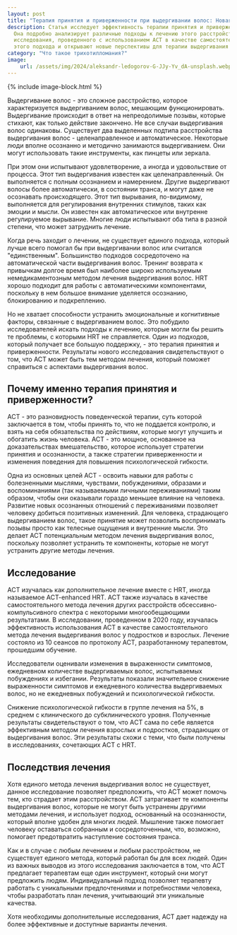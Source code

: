 ```yaml
---
layout: post
title: "Терапия принятия и приверженности при выдергивании волос: Новая надежда на лечение"
description: Статья исследует эффективность терапии принятия и приверженности (ACT) в контексте лечения трихотилломании. 
  Она подробно анализирует различные подходы к лечению этого расстройства и предлагает взгляд на преимущества ACT. Результаты 
  исследования, проведенного с использованием ACT в качестве самостоятельного метода лечения, подтверждают эффективность 
  этого подхода и открывают новые перспективы для терапии выдергивания волос.
category: "Что такое трихотилломания?"
image:
    url: /assets/img/2024/aleksandr-ledogorov-G-JJy-Yv_dA-unsplash.webp
---
```


{% include image-block.html %}

Выдергивание волос - это сложное расстройство, которое характеризуется выдергиванием волос, мешающим функционировать. Выдергивание происходит в 
ответ на непреодолимые позывы, которые стихают, как только действие закончено. Не все случаи выдергивания волос одинаковы. Существует два выделенных 
подтипа расстройства выдергивания волос - целенаправленное и автоматическое. Некоторые люди вполне осознанно и методично занимаются выдергиванием. 
Они могут использовать такие инструменты, как пинцеты или зеркала.

При этом они испытывают удовлетворение, а иногда и удовольствие от процесса. Этот тип выдергивания известен как целенаправленный. 
Он выполняется с полным осознанием и намерением. Другие выдергивают волосы более автоматически, в состоянии транса, и могут даже 
не осознавать происходящего. Этот тип вырывания, по-видимому, выполняется для регулирования внутренних стимулов, таких как эмоции и 
мысли. Он известен как автоматическое или внутренне регулируемое вырывание. Многие люди испытывают оба типа  в разной степени, 
что может затруднить лечение.

Когда речь заходит о лечении, не существует единого подхода, который лучше всего помогал бы при выдергивании волос или считался "единственным". 
Большинство подходов сосредоточено на автоматической части выдергивания волос. Тренинг возврата к привычкам долгое время был наиболее 
широко используемым немедикаментозным методом лечения выдергивания волос. HRT хорошо подходит для работы с автоматическими компонентами, 
поскольку в нем большое внимание уделяется осознанию, блокированию и подкреплению.

Но не хватает способности устранить эмоциональные и когнитивные факторы, связанные с выдергиванием волос. Это побудило исследователей
искать подходы к лечению, которые могли бы решить те проблемы, с которыми HRT не справляется. Один из подходов, который получает все 
большую поддержку, - это терапия принятия и приверженности. Результаты нового исследования свидетельствуют о том, что ACT может быть 
тем методом лечения, который поможет справиться с аспектами выдергивания волос.

## Почему именно терапия принятия и приверженности?

ACT - это разновидность поведенческой терапии, суть которой заключается в том, чтобы принять то, что не поддается контролю, 
и взять на себя обязательства по действиям, которые могут улучшить и обогатить жизнь человека. ACT - это мощное, основанное 
на доказательствах вмешательство, которое использует стратегии принятия и осознанности, а также стратегии приверженности и 
изменения поведения для повышения психологической гибкости.

Одна из основных целей ACT - освоить навыки для работы с болезненными мыслями, чувствами, побуждениями, образами и воспоминаниями 
(так называемыми личными переживаниями) таким образом, чтобы они оказывали гораздо меньшее влияние на человека. Развитие новых 
осознанных отношений с переживаниями позволяет человеку добиться позитивных изменений. Для человека, страдающего выдергиванием 
волос, такое принятие может позволить воспринимать позывы просто как телесные ощущения и внутренние мысли. Это делает АСТ 
потенциальным методом лечения выдергивания волос, поскольку позволяет устранить те компоненты, которые не могут устранить 
другие методы лечения.

## Исследование

ACT изучалась как дополнительное лечение вместе с HRT, иногда называемое ACT-enhanced HRT. ACT также изучалась в качестве 
самостоятельного метода лечения других расстройств обсессивно-компульсивного спектра с некоторыми многообещающими результатами. 
В исследовании, проведенном в 2020 году, изучалась эффективность использования ACT в качестве самостоятельного метода лечения 
выдергивания волос у подростков и взрослых. Лечение состояло из 10 сеансов по протоколу ACT, разработанному терапевтом, прошедшим обучение.

Исследователи оценивали изменения в выраженности симптомов, ежедневном количестве выдергиваемых волос, испытываемых побуждениях
и избегании. Результаты показали значительное снижение выраженности симптомов и ежедневного количества выдергиваемых волос, 
но не ежедневных побуждений и психологической гибкости.

Снижение психологической гибкости в группе лечения на 5%, в среднем с клинического до субклинического уровня. Полученные 
результаты свидетельствуют о том, что АCТ сама по себе является эффективным методом лечения взрослых и подростков, страдающих 
от выдергивания волос. Эти результаты схожи с теми, что были получены в исследованиях, сочетающих АCТ с HRT.

## Последствия лечения

Хотя единого метода лечения выдергивания волос не существует, данное исследование позволяет предположить, что ACT может 
помочь тем, кто страдает этим расстройством. ACT затрагивает те компоненты выдергивания волос, которые не могут быть устранены 
другими методами лечения, и использует подход, основанный на осознанности, который вполне удобен для многих людей. Мышление 
также помогает человеку оставаться собранным и сосредоточенным, что, возможно, помогает предотвратить наступление состояния транса.

Как и в случае с любым лечением и любым расстройством, не существует единого метода, который работал бы для всех людей. Один из 
важных выводов из этого исследования заключается в том, что ACT предлагает терапевтам еще один инструмент, который они могут 
предложить людям. Индивидуальный подход позволяет терапевту работать с уникальными предпочтениями и потребностями человека, 
чтобы разработать план лечения, учитывающий эти уникальные качества.  

Хотя необходимы дополнительные исследования, ACT дает надежду на более эффективные и доступные варианты лечения.


